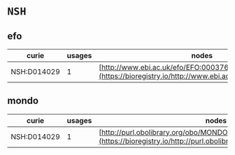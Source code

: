 # `NSH`
## efo
| curie       |   usages | nodes                                                                                               |
|-------------|----------|-----------------------------------------------------------------------------------------------------|
| NSH:D014029 |        1 | [http://www.ebi.ac.uk/efo/EFO:0003768](https://bioregistry.io/http://www.ebi.ac.uk/efo/EFO:0003768) |
## mondo
| curie       |   usages | nodes                                                                                                               |
|-------------|----------|---------------------------------------------------------------------------------------------------------------------|
| NSH:D014029 |        1 | [http://purl.obolibrary.org/obo/MONDO:0008575](https://bioregistry.io/http://purl.obolibrary.org/obo/MONDO:0008575) |

